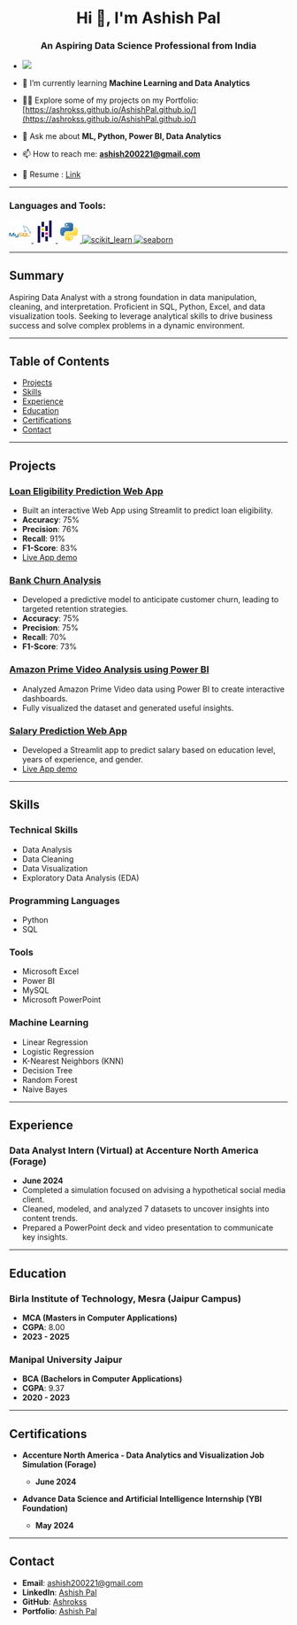 <h1 align="center">Hi 👋, I'm Ashish Pal</h1>
<h3 align="center">An Aspiring Data Science Professional from India</h3>

- ![](https://komarev.com/ghpvc/?username=Ashrokss)

- 🌱 I’m currently learning **Machine Learning and Data Analytics**

- 👨‍💻 Explore some of my projects on my Portfolio: [https://ashrokss.github.io/AshishPal.github.io/](https://ashrokss.github.io/AshishPal.github.io/)

- 💬 Ask me about **ML, Python, Power BI, Data Analytics**

- 📫 How to reach me: **ashish200221@gmail.com**

- 📄 Resume : [Link](https://drive.google.com/file/d/1TZuG9W7WLaLFnO8iDcDTaKi0Fvqt7v04/view?usp=sharing)
 
---

<h3 align="left">Languages and Tools:</h3>
<p align="left"> 
<a href="https://www.mysql.com/" target="_blank" rel="noreferrer"> <img src="https://raw.githubusercontent.com/devicons/devicon/master/icons/mysql/mysql-original-wordmark.svg" alt="mysql" width="40" height="40"/> </a> 
<a href="https://pandas.pydata.org/" target="_blank" rel="noreferrer"> <img src="https://raw.githubusercontent.com/devicons/devicon/2ae2a900d2f041da66e950e4d48052658d850630/icons/pandas/pandas-original.svg" alt="pandas" width="40" height="40"/> </a> 
<a href="https://www.python.org" target="_blank" rel="noreferrer"> <img src="https://raw.githubusercontent.com/devicons/devicon/master/icons/python/python-original.svg" alt="python" width="40" height="40"/> </a> 
<a href="https://scikit-learn.org/" target="_blank" rel="noreferrer"> <img src="https://upload.wikimedia.org/wikipedia/commons/0/05/Scikit_learn_logo_small.svg" alt="scikit_learn" width="40" height="40"/> </a> 
<a href="https://seaborn.pydata.org/" target="_blank" rel="noreferrer"> <img src="https://seaborn.pydata.org/_images/logo-mark-lightbg.svg" alt="seaborn" width="40" height="40"/> </a> 
</p>

---

## Summary

Aspiring Data Analyst with a strong foundation in data manipulation, cleaning, and interpretation. Proficient in SQL, Python, Excel, and data visualization tools. Seeking to leverage analytical skills to drive business success and solve complex problems in a dynamic environment.

---

## Table of Contents

- [Projects](#projects)
- [Skills](#skills)
- [Experience](#experience)
- [Education](#education)
- [Certifications](#certifications)
- [Contact](#contact)

---

## Projects

### [Loan Eligibility Prediction Web App](https://github.com/Ashrokss/Loan_Eligibilty_Prediction-Web-App)
- Built an interactive Web App using Streamlit to predict loan eligibility.
- **Accuracy**: 75%
- **Precision**: 76%
- **Recall**: 91%
- **F1-Score**: 83%
- [Live App demo](https://loaneligibiltyprediction-web-app-gw723an5hcgxwqyuac9ppi.streamlit.app/)

### [Bank Churn Analysis](https://github.com/Ashrokss/Bank-Churn-Analysis)
- Developed a predictive model to anticipate customer churn, leading to targeted retention strategies.
- **Accuracy**: 75%
- **Precision**: 75%
- **Recall**: 70%
- **F1-Score**: 73%

### [Amazon Prime Video Analysis using Power BI](https://github.com/Ashrokss/Amazon-Prime-Video-Dashboard-Using-Power-Bi)
- Analyzed Amazon Prime Video data using Power BI to create interactive dashboards.
- Fully visualized the dataset and generated useful insights.

### [Salary Prediction Web App](https://github.com/Ashrokss/Salary-Prediction-Web-App)
- Developed a Streamlit app to predict salary based on education level, years of experience, and gender.
- [Live App demo](https://salary-prediction-web-app-ypsqpjmchokzoeuzp5k884.streamlit.app/)

---

## Skills

### Technical Skills
- Data Analysis
- Data Cleaning
- Data Visualization
- Exploratory Data Analysis (EDA)

### Programming Languages
- Python
- SQL

### Tools
- Microsoft Excel
- Power BI
- MySQL
- Microsoft PowerPoint

### Machine Learning
- Linear Regression
- Logistic Regression
- K-Nearest Neighbors (KNN)
- Decision Tree
- Random Forest
- Naive Bayes

---

## Experience

### Data Analyst Intern (Virtual) at Accenture North America (Forage)
- **June 2024**
- Completed a simulation focused on advising a hypothetical social media client.
- Cleaned, modeled, and analyzed 7 datasets to uncover insights into content trends.
- Prepared a PowerPoint deck and video presentation to communicate key insights.

---

## Education

### Birla Institute of Technology, Mesra (Jaipur Campus)
- **MCA (Masters in Computer Applications)**
- **CGPA**: 8.00
- **2023 - 2025**

### Manipal University Jaipur
- **BCA (Bachelors in Computer Applications)**
- **CGPA**: 9.37
- **2020 - 2023**

---

## Certifications

- **Accenture North America - Data Analytics and Visualization Job Simulation (Forage)**
  - **June 2024**

- **Advance Data Science and Artificial Intelligence Internship (YBI Foundation)**
  - **May 2024**

---

## Contact

- **Email**: [ashish200221@gmail.com](mailto:ashish200221@gmail.com)
- **LinkedIn**: [Ashish Pal](https://www.linkedin.com/in/ashish-pal-b959b1254/)
- **GitHub**: [Ashrokss](https://github.com/Ashrokss)
- **Portfolio**: [Ashish Pal](https://ashrokss.github.io/AshishPal.github.io/)
